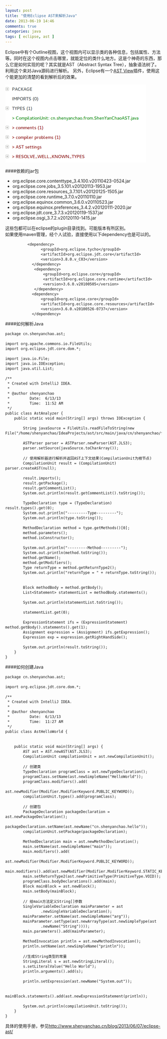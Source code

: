 ```yaml
---
layout: post
title: "使用Eclipse AST来解析Java"
date: 2013-06-19 14:46
comments: true
categories: java
tags: [ eclipse, ast ]
---
```

Eclipse中有个Outline视图，这个视图内可以显示类的各种信息，包括属性、方法等。同时在这个视图内点击哪里，就能定位的类什么地方。这是个神奇的东西，那么它是如何实现的呢？其实就是AST（Abstract Syntax Tree），抽象语法树了。利用这个来对Java源码进行解析。
另外，Eclipse有一个[AST View](http://www.eclipse.org/jdt/ui/astview/)插件，使用这个能更加的清楚的看到解析后的效果。   

![Eclipse AST View](/images/blog/eclipse-ast-view.png)    

<!--more-->
####依赖的jar包

- org.eclipse.core.contenttype_3.4.100.v20110423-0524.jar
- org.eclipse.core.jobs_3.5.101.v20120113-1953.jar
- org.eclipse.core.resources_3.7.101.v20120125-1505.jar
- org.eclipse.core.runtime_3.7.0.v20110110.jar
- org.eclipse.equinox.common_3.6.0.v20110523.jar
- org.eclipse.equinox.preferences_3.4.2.v20120111-2020.jar
- org.eclipse.jdt.core_3.7.3.v20120119-1537.jar
- org.eclipse.osgi_3.7.2.v20120110-1415.jar

这些包都可以在eclipse的plugin目录找到。可能版本有所区别。   
如果使用maven管理，经个人试验，直接使用以下dependency也是可以的。   

              <dependency>
                    <groupId>org.eclipse.tycho</groupId>
                    <artifactId>org.eclipse.jdt.core</artifactId>
                    <version>3.8.0.v_C03</version>
                </dependency>
                 <dependency>
                     <groupId>org.eclipse.core</groupId>
                     <artifactId>org.eclipse.core.runtime</artifactId>
                     <version>3.6.0.v20100505</version>
                 </dependency>
                <dependency>
                    <groupId>org.eclipse.core</groupId>
                    <artifactId>org.eclipse.core.resources</artifactId>
                    <version>3.6.0.v20100526-0737</version>
                </dependency>

####如何解析Java

    package cn.shenyanchao.ast;
    
    import org.apache.commons.io.FileUtils;
    import org.eclipse.jdt.core.dom.*;
    
    import java.io.File;
    import java.io.IOException;
    import java.util.List;
    
    /**
     * Created with IntelliJ IDEA.
     *
     * @author shenyanchao
     *         Date:  6/13/13
     *         Time:  11:52 AM
     */
    public class AstAnalyzer {
        public static void main(String[] args) throws IOException {
    
            String javaSource = FileUtils.readFileToString(new File("/home/shenyanchao/IdeaProjects/ast/src/main/java/cn/shenyanchao/from/ShenYanChaoAST.java"));
    
            ASTParser parser = ASTParser.newParser(AST.JLS3);
            parser.setSource(javaSource.toCharArray());
    
            // 使用解析器进行解析并返回AST上下文结果(CompilationUnit为根节点)
            CompilationUnit result = (CompilationUnit) parser.createAST(null);
    
            result.imports();
            result.getPackage();
            result.getCommentList();
            System.out.println(result.getCommentList().toString());
    
            TypeDeclaration type = (TypeDeclaration) result.types().get(0);
            System.out.println("---------Type---------");
            System.out.println(type.toString());
    
            MethodDeclaration method = type.getMethods()[0];
            method.parameters();
            method.isConstructor();
    
            System.out.println("---------Method---------");
            System.out.println(method.toString());
            method.getName();
            method.getModifiers();
            Type returnType = method.getReturnType2();
            System.out.println("returnType = " + returnType.toString());
    
    
            Block methodBody = method.getBody();
            List<Statement> statementList = methodBody.statements();
    
            System.out.println(statementList.toString());
    
            statementList.get(0);
    
            ExpressionStatement ifs = (ExpressionStatement) method.getBody().statements().get(1);
            Assignment expression = (Assignment) ifs.getExpression();
            Expression exp = expression.getRightHandSide();
    
            System.out.println(result.toString());
        }
    }

####如何创建Java

    package cn.shenyanchao.ast;
    
    import org.eclipse.jdt.core.dom.*;
    
    /**
     * Created with IntelliJ IDEA.
     *
     * @author shenyanchao
     *         Date:  6/13/13
     *         Time:  11:27 AM
     */
    public class AstHelloWorld {
    
    
        public static void main(String[] args) {
            AST ast = AST.newAST(AST.JLS3);
            CompilationUnit compilationUnit = ast.newCompilationUnit();
    
            // 创建类
            TypeDeclaration programClass = ast.newTypeDeclaration();
            programClass.setName(ast.newSimpleName("HelloWorld"));
            programClass.modifiers().add(
                    ast.newModifier(Modifier.ModifierKeyword.PUBLIC_KEYWORD));
            compilationUnit.types().add(programClass);
    
            // 创建包
            PackageDeclaration packageDeclaration = ast.newPackageDeclaration();
            packageDeclaration.setName(ast.newName("cn.shenyanchao.hello"));
            compilationUnit.setPackage(packageDeclaration);
    
            MethodDeclaration main = ast.newMethodDeclaration();
            main.setName(ast.newSimpleName("main"));
            main.modifiers().add(
                    ast.newModifier(Modifier.ModifierKeyword.PUBLIC_KEYWORD));
            main.modifiers().add(ast.newModifier(Modifier.ModifierKeyword.STATIC_KEYWORD));
            main.setReturnType2(ast.newPrimitiveType(PrimitiveType.VOID));
            programClass.bodyDeclarations().add(main);
            Block mainBlock = ast.newBlock();
            main.setBody(mainBlock);
    
            // 给main方法定义String[]参数
            SingleVariableDeclaration mainParameter = ast
                    .newSingleVariableDeclaration();
            mainParameter.setName(ast.newSimpleName("arg"));
            mainParameter.setType(ast.newArrayType(ast.newSimpleType(ast
                    .newName("String"))));
            main.parameters().add(mainParameter);
    
            MethodInvocation println = ast.newMethodInvocation();
            println.setName(ast.newSimpleName("println"));
    
            //生成String类型的常量
            StringLiteral s = ast.newStringLiteral();
            s.setLiteralValue("Hello World");
            println.arguments().add(s);
    
            println.setExpression(ast.newName("System.out"));
    
            mainBlock.statements().add(ast.newExpressionStatement(println));
    
            System.out.println(compilationUnit.toString());
        }
    }

具体的使用手册，参见<http://www.shenyanchao.cn/blog/2013/06/07/eclipse-ast/>

